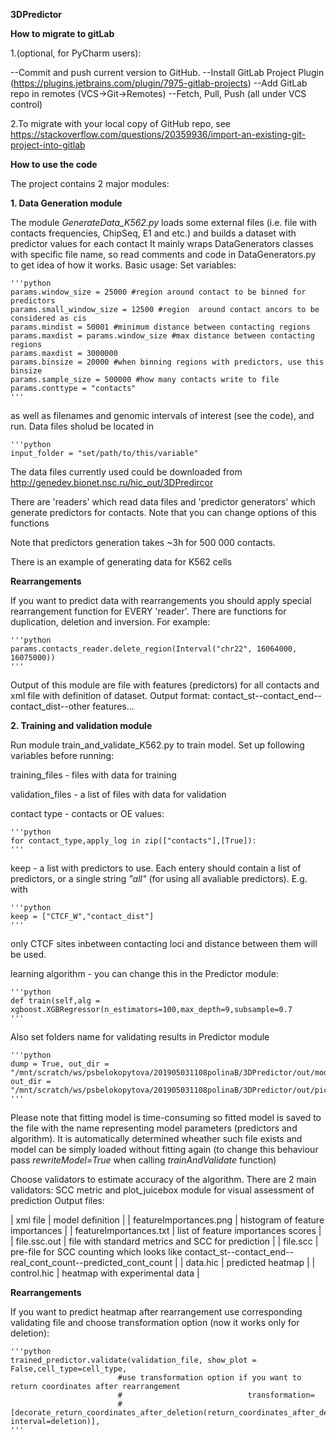 **3DPredictor**

**How to migrate to gitLab**

1.(optional, for PyCharm users):

--Commit and push current version to GitHub.
--Install GitLab Project Plugin (https://plugins.jetbrains.com/plugin/7975-gitlab-projects)
--Add GitLab repo in remotes (VCS->Git->Remotes)
--Fetch, Pull, Push (all under VCS control)

2.To migrate with your local copy of GitHub repo, see 
https://stackoverflow.com/questions/20359936/import-an-existing-git-project-into-gitlab


**How to use the code**

The project contains 2 major modules:

**1. Data Generation module**

The module _GenerateData_K562.py_ loads some external files 
(i.e. file with contacts frequencies, ChipSeq, E1 and etc.) 
and builds a dataset with predictor values for each contact
It mainly wraps  DataGenerators classes with specific file name,
so read comments and code in DataGenerators.py to get idea of
how it works.
Basic usage:
Set variables:

    '''python
    params.window_size = 25000 #region around contact to be binned for predictors
    params.small_window_size = 12500 #region  around contact ancors to be considered as cis
    params.mindist = 50001 #minimum distance between contacting regions
    params.maxdist = params.window_size #max distance between contacting regions
    params.maxdist = 3000000
    params.binsize = 20000 #when binning regions with predictors, use this binsize
    params.sample_size = 500000 #how many contacts write to file
    params.conttype = "contacts"
    '''

as well as filenames and genomic intervals of interest 
(see the code), and run. Data files sholud be located in 
 
    '''python
    input_folder = "set/path/to/this/variable"
The data files currently used could be downloaded from 
http://genedev.bionet.nsc.ru/hic_out/3DPredircor

There are 'readers' which read data files and 'predictor generators' which generate predictors for contacts. Note that you can change options of this functions

Note that predictors generation takes ~3h for 500 000 contacts.

There is an example of generating data for K562 cells

**Rearrangements**

If you want to predict data with rearrangements you should apply special rearrangement function for EVERY 'reader'. There are functions for duplication, deletion and inversion. For example:

    '''python
    params.contacts_reader.delete_region(Interval("chr22", 16064000, 16075000))
    '''

Output of this module are file with features (predictors) for all contacts and xml file with definition of dataset. Output format: contact_st--contact_end--contact_dist--other features...

**2. Training and validation module**

Run module train_and_validate_K562.py to train model.
Set up following variables before running:

training_files - files with data for training

validation_files - a list of files with data for validation

contact type - contacts or OE values:
 
    '''python
    for contact_type,apply_log in zip(["contacts"],[True]): 
    '''

keep - a list with predictors to use. Each entery should 
contain a list of predictors, or a single string _"all"_
(for using all avaliable predictors). 
E.g. with
 
    '''python
    keep = ["CTCF_W","contact_dist"] 
    '''

 only CTCF sites inbetween contacting loci and distance between them will be used.
 
learning algorithm - you can change this in the Predictor module:
 
    '''python
    def train(self,alg = xgboost.XGBRegressor(n_estimators=100,max_depth=9,subsample=0.7 
    '''

Also set folders name for validating results in Predictor module

    '''python
    dump = True, out_dir = "/mnt/scratch/ws/psbelokopytova/201905031108polinaB/3DPredictor/out/models/" 
    out_dir = "/mnt/scratch/ws/psbelokopytova/201905031108polinaB/3DPredictor/out/pics/",
    '''
 Please note that fitting model is time-consuming so fitted model is saved to the file with the name 
 representing model parameters (predictors and algorithm). 
 It is automatically determined wheather such file exists and
 model can be simply loaded without fitting again 
 (to change this behaviour pass _rewriteModel=True_ when calling 
 _trainAndValidate_ function)
 
Choose validators to estimate accuracy of the algorithm. There are 2 main validators: SCC metric and plot_juicebox module for visual assessment of prediction
Output files:

| xml file | model definition |
| featureImportances.png | histogram of feature importances |
| featureImportances.txt | list of feature importances scores |
| file.ssc.out | file with standard metrics and SCC for prediction |
| file.scc | pre-file for SCC counting which looks like contact_st--contact_end--real_cont_count--predicted_cont_count |
| data.hic | predicted heatmap |
| control.hic | heatmap with experimental data |

**Rearrangements**

If you want to predict heatmap after rearrangement use corresponding validating file and choose transformation option (now it works only for deletion):

    '''python
    trained_predictor.validate(validation_file, show_plot = False,cell_type=cell_type,
                            #use transformation option if you want to return coordinates after rearrangement
                            #                            transformation=
                            # [decorate_return_coordinates_after_deletion(return_coordinates_after_deletion, interval=deletion)], 
    '''